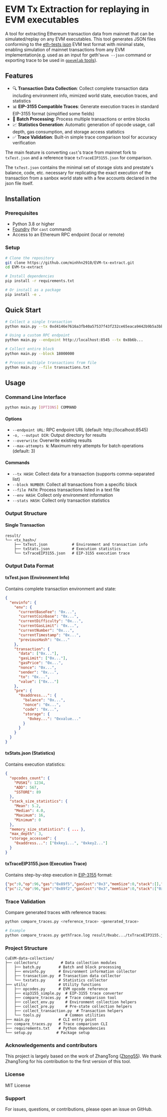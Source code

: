 # EVM Tx Extraction for replaying in EVM executables

A tool for extracting Ethereum transaction data from mainnet that can be simulated/replay on any EVM executables. This tool generates JSON files conforming to the [eth-tests json](https://github.com/ethereum/legacytests/tree/1f581b8ccdc4c63acf5f2c5c1b155c690c32a8eb/Cancun/GeneralStateTests) EVM test format with minimal state, enabling simulation of mainnet transactions from any EVM implementation(e.g. used as an input for geth's`evm --json` command or exporting trace to be used in [`goevmlab` tools](https://github.com/holiman/goevmlab.git)).

## Features

- 🔍 **Transaction Data Collection**: Collect complete transaction data including environment info, mimized world state, execution traces, and statistics
- 📊 **EIP-3155 Compatible Traces**: Generate execution traces in standard EIP-3155 format (simplified some fields)
- 🔄 **Batch Processing**: Process multiple transactions or entire blocks 
- 📈 **Statistics Generation**: Automatic generation of opcode usage, call depth, gas consumption, and storage access statistics
- ✅ **Trace Validation**: Built-in simple trace comparison tool for accuracy verification


The main feature is converting `cast`'s trace from mainnet fork to `txTest.json` and a reference trace `txTraceEIP3155.json` for comparison.  

The `txTest.json` contains the minimal set of storage slots and prestate's balance, code, etc. necessary for replicating the exact execution of the transaction from a sanbox world state with a few accounts declared in the json file itself.

## Installation

### Prerequisites

- Python 3.8 or higher
- [Foundry](https://book.getfoundry.sh/getting-started/installation) (for `cast` command)
- Access to an Ethereum RPC endpoint (local or remote)

### Setup

```bash
# Clone the repository
git clone https://github.com/minhhn2910/EVM-tx-extract.git
cd EVM-tx-extract

# Install dependencies
pip install -r requirements.txt

# Or install as a package
pip install -e .
```

## Quick Start

```bash
# Collect a single transaction
python main.py --tx 0xd4146e7616a3fb40a57537f43f232ce65eaca9442b9b5a3bbf4f486683159c26

# Using a custom RPC endpoint
python main.py --endpoint http://localhost:8545 --tx 0x8b6b...

# Collect entire block
python main.py --block 18000000

# Process multiple transactions from file
python main.py --file transactions.txt
```

## Usage

### Command Line Interface

```bash
python main.py [OPTIONS] COMMAND
```

#### Options

- `--endpoint URL`: RPC endpoint URL (default: http://localhost:8545)
- `-o, --output DIR`: Output directory for results
- `--overwrite`: Overwrite existing results
- `--max-attempts N`: Maximum retry attempts for batch operations (default: 3)

#### Commands

- `--tx HASH`: Collect data for a transaction (supports comma-separated list)
- `--block NUMBER`: Collect all transactions from a specific block
- `--file PATH`: Process transactions listed in a text file
- `--env HASH`: Collect only environment information
- `--stats HASH`: Collect only transaction statistics


### Output Structure

#### Single Transaction

```
result/
└── <tx_hash>/
    ├── txTest.json           # Environment and transaction info
    ├── txStats.json          # Execution statistics
    └── txTraceEIP3155.json   # EIP-3155 execution trace
```


### Output Data Format

#### txTest.json (Environment Info)

Contains complete transaction environment and state:

```json
{
  "envinfo": {
    "env": {
      "currentBaseFee": "0x...",
      "currentCoinbase": "0x...",
      "currentDifficulty": "0x...",
      "currentGasLimit": "0x...",
      "currentNumber": "0x...",
      "currentTimestamp": "0x...",
      "previousHash": "0x..."
    },
    "transaction": {
      "data": ["0x..."],
      "gasLimit": ["0x..."],
      "gasPrice": "0x...",
      "nonce": "0x...",
      "sender": "0x...",
      "to": "0x...",
      "value": ["0x..."]
    },
    "pre": {
      "0xaddress...": {
        "balance": "0x...",
        "nonce": "0x...",
        "code": "0x...",
        "storage": {
          "0xkey...": "0xvalue..."
        }
      }
    }
  }
}
```

#### txStats.json (Statistics)

Contains execution statistics:

```json
{
  "opcodes_count": {
    "PUSH1": 1234,
    "ADD": 567,
    "SSTORE": 89
  },
  "stack_size_statistics": {
    "Mean": 5.2,
    "Median": 4.0,
    "Maximum": 16,
    "Minimum": 0
  },
  "memory_size_statistics": { ... },
  "max_depth": 3,
  "storage_accessed": {
    "0xaddress...": ["0xkey1...", "0xkey2..."]
  }
}
```

#### txTraceEIP3155.json (Execution Trace)

Contains step-by-step execution in [EIP-3155](https://eips.ethereum.org/EIPS/eip-3155) format:

```json
{"pc":0,"op":96,"gas":"0x89f5","gasCost":"0x3","memSize":0,"stack":[],"depth":1,"refund":0}
{"pc":2,"op":96,"gas":"0x89f2","gasCost":"0x3","memSize":0,"stack":["0x80"],"depth":1,"refund":0}
```

### Trace Validation

Compare generated traces with reference traces:

```bash
python compare_traces.py <reference_trace> <generated_trace>

# Example
python compare_traces.py gethTrace.log result/0xabc.../txTraceEIP3155.json
```

### Project Structure

```
CuEVM-data-collection/
├── collectors/          # Data collection modules
│   ├── batch.py        # Batch and block processing
│   ├── envinfo.py      # Environment information collector
│   ├── transaction.py  # Transaction data collector
│   └── txstats.py      # Statistics collector
├── utils/              # Utility functions
│   ├── opcodes.py      # EVM opcode reference
│   ├── eip3155_simple.py  # EIP-3155 trace converter
│   ├── compare_traces.py  # Trace comparison tool
│   ├── collect_env.py     # Environment collection helpers
│   ├── collect_pre.py     # Pre-state collection helpers
│   ├── collect_transaction.py  # Transaction helpers
│   └── tools.py           # Common utilities
├── main.py             # CLI entry point
├── compare_traces.py   # Trace comparison CLI
├── requirements.txt    # Python dependencies
└── setup.py           # Package setup
```


### Acknowledgements and contributors

This project is largely based on the work of ZhangTong ([Ztong55](https://github.com/Ztong55)). We thank ZhangTong for his contribution to the first version of this tool.

### License

MIT License

### Support

For issues, questions, or contributions, please open an issue on GitHub.
